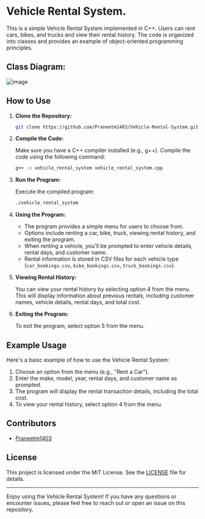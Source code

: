 # Vehicle Rental System.

This is a simple Vehicle Rental System implemented in C++. Users can rent cars, bikes, and trucks and view their rental history. The code is organized into classes and provides an example of object-oriented programming principles.

## Class Diagram:
![image](https://github.com/kshitij0318/pp_project/assets/141626509/660d0cef-7f53-4ace-ba78-12856fbe1770)


## How to Use

1. **Clone the Repository:**

   ```bash
   git clone https://github.com/Praneetm1403/Vehicle-Rental-System.git
   ```

2. **Compile the Code:**

   Make sure you have a C++ compiler installed (e.g., g++). Compile the code using the following command:

   ```bash
   g++ -o vehicle_rental_system vehicle_rental_system.cpp
   ```

3. **Run the Program:**

   Execute the compiled program:

   ```bash
   ./vehicle_rental_system
   ```

4. **Using the Program:**

   - The program provides a simple menu for users to choose from.
   - Options include renting a car, bike, truck, viewing rental history, and exiting the program.
   - When renting a vehicle, you'll be prompted to enter vehicle details, rental days, and customer name.
   - Rental information is stored in CSV files for each vehicle type (`car_bookings.csv`, `bike_bookings.csv`, `truck_bookings.csv`).

5. **Viewing Rental History:**

   You can view your rental history by selecting option 4 from the menu. This will display information about previous rentals, including customer names, vehicle details, rental days, and total cost.

6. **Exiting the Program:**

   To exit the program, select option 5 from the menu.

## Example Usage

Here's a basic example of how to use the Vehicle Rental System:

1. Choose an option from the menu (e.g., "Rent a Car").
2. Enter the make, model, year, rental days, and customer name as prompted.
3. The program will display the rental transaction details, including the total cost.
4. To view your rental history, select option 4 from the menu.

## Contributors

- [Praneetm1403](https://github.com/Praneetm1403)

## License

This project is licensed under the MIT License. See the [LICENSE](LICENSE) file for details.

---

Enjoy using the Vehicle Rental System! If you have any questions or encounter issues, please feel free to reach out or open an issue on this repository.
